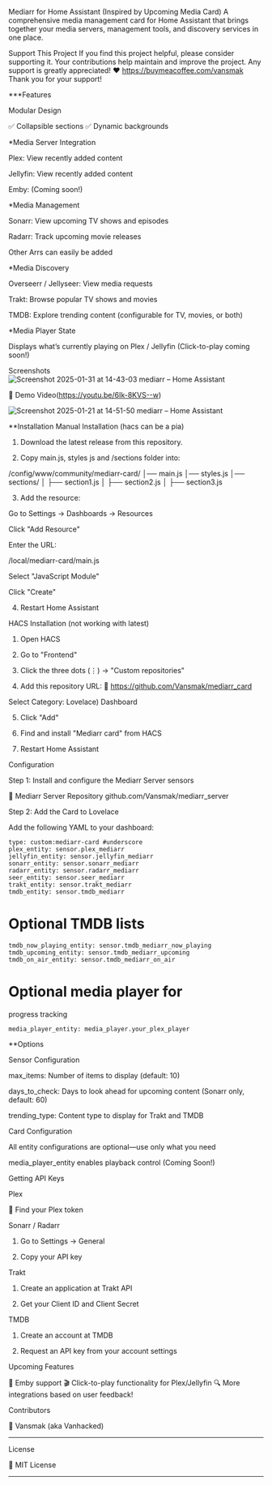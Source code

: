 Mediarr for Home Assistant (Inspired by Upcoming Media Card)
A comprehensive media management card for Home Assistant that brings together your media servers, management tools, and discovery services in one place.

Support This Project
If you find this project helpful, please consider supporting it. Your contributions help maintain and improve the project. Any support is greatly appreciated! ❤️ https://buymeacoffee.com/vansmak Thank you for your support!

***Features

Modular Design

✅ Collapsible sections
✅ Dynamic backgrounds

*Media Server Integration

Plex: View recently added content

Jellyfin: View recently added content

Emby: (Coming soon!)

*Media Management

Sonarr: View upcoming TV shows and episodes

Radarr: Track upcoming movie releases

Other Arrs can easily be added

*Media Discovery

Overseerr / Jellyseer: View     media requests

Trakt: Browse popular TV shows and movies

TMDB: Explore trending content (configurable for TV, movies, or both)

*Media Player State

Displays what’s currently playing on Plex / Jellyfin (Click-to-play coming soon!)

Screenshots
![Screenshot 2025-01-31 at 14-43-03 mediarr – Home Assistant](https://github.com/user-attachments/assets/ce041d96-d9a1-421b-8d34-2dc5194c2034)

 🎥 Demo Video(https://youtu.be/6Ik-8KVS--w)

![Screenshot 2025-01-21 at 14-51-50 mediarr – Home Assistant](https://github.com/user-attachments/assets/4c73b44a-680a-42ea-8d2b-0d96806fb1c6)

**Installation 
Manual Installation (hacs can be a pia)

1. Download the latest release from this repository.

2. Copy main.js, styles js and /sections folder  into:

/config/www/community/mediarr-card/
│── main.js
│── styles.js
│── sections/
│   ├── section1.js
│   ├── section2.js
│   ├── section3.js



3. Add the resource:

Go to Settings → Dashboards → Resources

Click "Add Resource"

Enter the URL:

/local/mediarr-card/main.js

Select "JavaScript Module"

Click "Create"

4. Restart Home Assistant

HACS Installation (not working with latest)

1. Open HACS


2. Go to "Frontend"


3. Click the three dots (⋮) → "Custom repositories"


4. Add this repository URL:
🔗 https://github.com/Vansmak/mediarr_card

Select Category: Lovelace) Dashboard 

5. Click "Add"

6. Find and install "Mediarr card" from HACS

7. Restart Home Assistant



Configuration

Step 1: Install and configure the Mediarr Server sensors

🔗 Mediarr Server Repository github.com/Vansmak/mediarr_server

Step 2: Add the Card to Lovelace

Add the following YAML to your dashboard:
```
type: custom:mediarr-card #underscore
plex_entity: sensor.plex_mediarr
jellyfin_entity: sensor.jellyfin_mediarr
sonarr_entity: sensor.sonarr_mediarr
radarr_entity: sensor.radarr_mediarr
seer_entity: sensor.seer_mediarr
trakt_entity: sensor.trakt_mediarr
tmdb_entity: sensor.tmdb_mediarr
```
# Optional TMDB lists
```
tmdb_now_playing_entity: sensor.tmdb_mediarr_now_playing
tmdb_upcoming_entity: sensor.tmdb_mediarr_upcoming
tmdb_on_air_entity: sensor.tmdb_mediarr_on_air
```
# Optional media player for
progress tracking
```
media_player_entity: media_player.your_plex_player
```
**Options

Sensor Configuration

max_items: Number of items to display (default: 10)

days_to_check: Days to look ahead for upcoming content (Sonarr only, default: 60)

trending_type: Content type to display for Trakt and TMDB


Card Configuration

All entity configurations are optional—use only what you need

media_player_entity enables playback control (Coming Soon!)

Getting API Keys

Plex

🔗 Find your Plex token

Sonarr / Radarr

1. Go to Settings → General

2. Copy your API key

Trakt

1. Create an application at Trakt API

2. Get your Client ID and Client Secret

TMDB

1. Create an account at TMDB

2. Request an API key from your account settings

Upcoming Features

🚀 Emby support
🎬 Click-to-play functionality for Plex/Jellyfin
🔍 More integrations based on user feedback!

Contributors

👤 Vansmak (aka Vanhacked)


---

License

📜 MIT License


---
